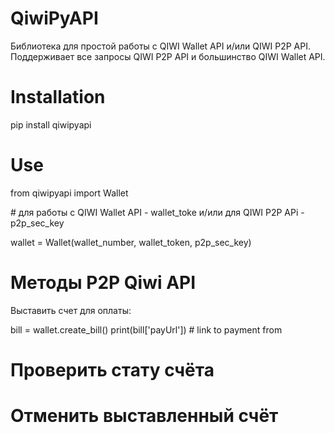 # QiwiPyAPI
Библиотека для простой работы с QIWI Wallet API и/или QIWI P2P API. 
Поддерживает все запросы QIWI P2P API и большинство QIWI Wallet API.

# Installation
pip install qiwipyapi

# Use
from qiwipyapi import Wallet

\# для работы с QIWI Wallet API - wallet_toke и/или для QIWI P2P APi - p2p_sec_key

wallet = Wallet(wallet_number, wallet_token, p2p_sec_key)

# Методы P2P Qiwi API
Выставить счет для оплаты:

bill = wallet.create_bill()
print(bill['payUrl'])  # link to payment from

# Проверить стату счёта


# Отменить выставленный счёт

